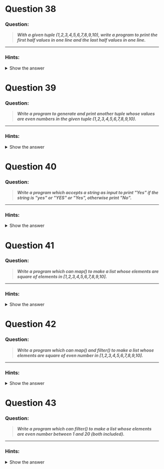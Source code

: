 
</details>

# Question 38

### **Question:**

>***With a given tuple (1,2,3,4,5,6,7,8,9,10), write a program to print the first half values in one line and the last half values in one line.***

----------------------

### Hints:
<details>  <summary>Show the answer</summary>

>***Use [n1:n2] notation to get a slice from a tuple.***

-------------------

**Main Author's Solution: Python 2**
```python
tp = (1,2,3,4,5,6,7,8,9,10)
tp1 = tp[:5]
tp2 = tp[5:]
print tp1
print tp2
```
----------------
**My Solution: Python 3**
```python
tpl = (1,2,3,4,5,6,7,8,9,10)

for i in range(0,5):
    print(tpl[i],end = ' ')
print()
for i in range(5,10):
    print(tpl[i],end = ' ')
```
**OR**
```python
tpl = (1,2,3,4,5,6,7,8,9,10)
lst1,lst2 = [],[]

for i in range(0,5):
    lst1.append(tpl[i])

for i in range(5,10):
    lst2.append(tpl[i])

print(lst1)
print(lst2)
```
**OR**
```python

'''
Solution by: CoffeeBrakeInc
'''

tup = (1, 2, 3, 4, 5, 6, 7, 8, 9, 10)
lt = int(len(tup)/2)
print(tup[:lt], tup[lt:])
```
------------------


</details>

# Question 39

### **Question:**

>***Write a program to generate and print another tuple whose values are even numbers in the given tuple (1,2,3,4,5,6,7,8,9,10).***

----------------------

### Hints:
<details>  <summary>Show the answer</summary>

>***Use "for" to iterate the tuple. Use tuple() to generate a tuple from a list.***

-------------------

**Main Author's Solution: Python 2**
```python
tp = (1,2,3,4,5,6,7,8,9,10)
li = list()
for i in tp:
	if tp[i]%2 == 0:
		li.append(tp[i])

tp2 = tuple(li)
print tp2
```
----------------
**My Solution: Python 3**
```python
tpl = (1,2,3,4,5,6,7,8,9,10)
tpl1 = tuple(i for i in tpl if i%2 == 0)
print(tpl1)
```
**OR**
```python
tpl = (1,2,3,4,5,6,7,8,9,10)
tpl1 = tuple(filter(lambda x : x%2==0,tpl))  # Lambda function returns True if found even element.
                                             # Filter removes data for which function returns False
print(tpl1)
```
----------------


</details>

# Question 40

### **Question:**

>***Write a program which accepts a string as input to print "Yes" if the string is "yes" or "YES" or "Yes", otherwise print "No".***

----------------------

### Hints:
<details>  <summary>Show the answer</summary>
 
>***Use if statement to judge condition.***

-------------------
**Main Author's Solution: Python 2**
```python
s= raw_input()
if s=="yes" or s=="YES" or s=="Yes":
    print "Yes"
else:
    print "No"
```
----------------
**My Solution: Python 3**
```python
s = input()
if s.lower() == 'yes':   # lower function returns all lowercase letters in the string
    print('Yes')
else:
    print("No")
```
----------------


</details>

# Question 41

### **Question:**

>***Write a program which can map() to make a list whose elements are square of elements in [1,2,3,4,5,6,7,8,9,10].***

----------------------

### Hints:
<details>  <summary>Show the answer</summary>
 
>***Use map() to generate a list.Use lambda to define anonymous functions.***

-------------------

**Main Author's Solution: Python 2**
```python
li = [1,2,3,4,5,6,7,8,9,10]
squaredNumbers = map(lambda x: x**2, li)
print squaredNumbers
```
----------------
**My Solution: Python 3**
```python
# No different way of code is written as the requirment is specificly mentioned in problem description

li = [1,2,3,4,5,6,7,8,9,10]
squaredNumbers = map(lambda x: x**2, li)  # returns map type object data
print(list(squaredNumbers))               # converting the object into list
```
--------------


</details>

# Question 42

### **Question:**

>***Write a program which can map() and filter() to make a list whose elements are square of even number in [1,2,3,4,5,6,7,8,9,10].***

----------------------
### Hints:
<details>  <summary>Show the answer</summary>
 
>***Use map() to generate a list.Use filter() to filter elements of a list.Use lambda to define anonymous functions.***

-------------------

**Main Author's Solution: Python 2**
```python
li = [1,2,3,4,5,6,7,8,9,10]
evenNumbers = map(lambda x: x**2, filter(lambda x: x%2==0, li))
print evenNumbers
```
----------------

**My Solution: Python 3**
```python
def even(x):
    return x%2==0

def squer(x):
    return x*x

li = [1,2,3,4,5,6,7,8,9,10]
li = map(squer,filter(even,li))   # first filters number by even number and the apply map() on the resultant elements
print(list(li))
```
---------------

</details>

# Question 43

### **Question:**

>***Write a program which can filter() to make a list whose elements are even number between 1 and 20 (both included).***

----------------------
### Hints:
<details>  <summary>Show the answer</summary>
 
>***Use filter() to filter elements of a list.Use lambda to define anonymous functions.***

-------------------

**Main Author's Solution: Python 2**
```python
evenNumbers = filter(lambda x: x%2==0, range(1,21))
print evenNumbers
```
----------------
**My Solution: Python 3**
```python
def even(x):
    return x%2==0

evenNumbers = filter(even, range(1,21))
print(list(evenNumbers))
```
------------------


[***go to previous day***](https://github.com/darkprinx/100-plus-Python-programming-exercises-extended/blob/master/Status/Day_10.md "Day 10")

[***go to next day***](https://github.com/darkprinx/100-plus-Python-programming-exercises-extended/blob/master/Status/Day_12.md "Day 12")

[***Discussion***](https://github.com/darkprinx/100-plus-Python-programming-exercises-extended/issues/3)
